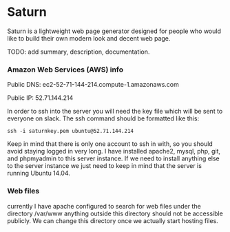 # Saturn

Saturn is a lightweight web page generator designed for people who would like to build their own modern look and decent web page.

TODO: add summary, description, documentation.



### Amazon Web Services (AWS) info

Public DNS: ec2-52-71-144-214.compute-1.amazonaws.com

Public IP:  52.71.144.214

In order to ssh into the server you will need the key file which will be sent to everyone on slack. The ssh command should be formatted like this:

    ssh -i saturnkey.pem ubuntu@52.71.144.214

Keep in mind that there is only one account to ssh in with, so you should avoid staying logged in very long. I have installed apache2, mysql, php, git, and phpmyadmin to this server instance. If we need to install anything else to the server instance we just need to keep in mind that the server is running Ubuntu 14.04.

### Web files

currently I have apache configured to search for web files under the directory /var/www anything outside this directory should not be accessible publicly. We can change this directory once we actually start hosting files.


